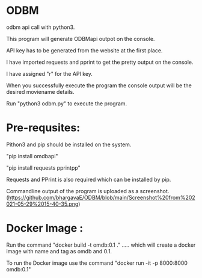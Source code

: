 # ODBM
odbm api call with python3.

This program will generate ODBMapi outpot on the console.

API key has to be generated from the website at the first place.

I have imported requests and pprint to get the pretty output on the console.

I have assigned "r" for the API key.

When you successfully execute the program the console output will be the desired moviename details.

Run "python3 odbm.py" to execute the program.


Pre-requsites:
==============

Pithon3 and pip should be installed on the system.

"pip install omdbapi"

"pip install requests pprintpp"

Requests and PPrint is also required which can be installed by pip.


Commandline output of the program is uploaded as a screenshot. (https://github.com/bhargavaE/ODBM/blob/main/Screenshot%20from%202021-05-29%2015-40-35.png)


Docker Image :
==============

Run the command "docker build -t omdb:0.1 ." ..... which will create a docker image with name and tag as omdb and 0.1.

To run the Docker image use the command "docker run -it -p 8000:8000 omdb:0.1"

